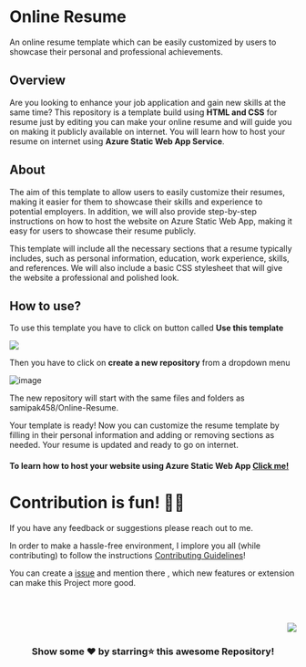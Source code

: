 # Online Resume
An online resume template which can be easily customized by users to showcase their personal and professional achievements. 

## Overview
Are you looking to enhance your job application and gain new skills at the same time? 
This repository is a template build using **HTML and CSS** for resume just by editing you can make your online resume and will guide you on making it publicly available on internet. 
You will learn how to host your resume on internet using **Azure Static Web App Service**.

## About
The aim of this template to allow users to easily customize their resumes, making it easier for them to showcase their skills and experience to potential employers. In addition, we will also provide step-by-step instructions on how to host the website on Azure Static Web App, making it easy for users to showcase their resume publicly.

This template will include all the necessary sections that a resume typically includes, such as personal information, education, work experience, skills, and references. We will also include a basic CSS stylesheet that will give the website a professional and polished look.

## How to use?
To use this template you have to click on button called **Use this template**

<img src="https://github.com/samipak458/Online-Resume/assets/52650290/e843dea3-cd95-4c58-a4fa-27cdcf779755" />

Then you have to click on **create a new repository** from a dropdown menu

![image](https://github.com/samipak458/Online-Resume/assets/52650290/8aac718b-907d-4bea-a904-a0d33dab9a54)

The new repository will start with the same files and folders as samipak458/Online-Resume. 

Your template is ready! Now you can customize the resume template by filling in their personal information and adding or removing sections as needed. Your resume is updated and ready to go on internet.

#### To learn how to host your website using Azure Static Web App [Click me!](https://github.com/samipak458/Online-Resume/blob/main/Hosting%20Guidelines.md)

# Contribution is fun! ✌🏼

If you have any feedback or suggestions please reach out to me.

In order to make a hassle-free environment, I implore you all (while contributing) to follow the instructions [Contributing Guidelines](https://github.com/samipak458/Online-Resume/blob/main/CONTRIBUTING.md)!

You can create a <a href="https://github.com/samipak458/Online-Resume/issues">issue</a> and mention there , which new features or extension can make this Project more good.

<!-- ------------------------------------------------------------------------------------------------------------------------------------------------------------------ -->

<br>
  
<br>

<p align="right"><a href="#top"><img src="https://img.shields.io/badge/-Back%20to%20Top-red?style=for-the-badge" /></a></p>

<div align="center">

### Show some ❤️ by starring⭐ this awesome Repository!

</div>
